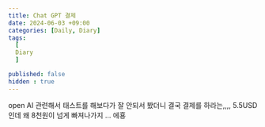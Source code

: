 ```yaml
---
title: Chat GPT 결제
date: 2024-06-03 +09:00
categories: [Daily, Diary]
tags:
  [
  Diary 
  ]

published: false
hidden : true
---
```


open AI 관련해서 태스트를 해보다가 잘 안되서 봤더니 결국 결제를 하라는,,,, 5.5USD인데 왜 8천원이 넘게 빠져나가지 ... 에횽